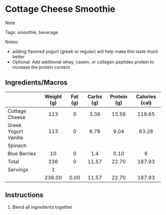 # Cottage Cheese Smoothie


> [!NOTE]
> Tags: smoothie, beverage 
> 
> Notes: 
>   - adding flavored yogurt (greek or regular) will help make this taste much better
>   - Optional: Add additional whey, casein, or collagen peptides protein to increase the protein content 

## Ingredients/Macros

|                      | Weight (g) | Fat (g) | Carbs (g) | Protein (g) | Calories (cal) |
| -------------------- | :--------: | :-----: | :-------: | :---------: | :------------: |
| Cottage Cheese       |    113     |    0    |   3.39    |    13.56    |     118.65     |
| Greek Yogurt Vanilla |    113     |    0    |   6.78    |    9.04     |     63.28      |
| Spinach              |            |         |           |             |                |
| Blue Berries         |     10     |    0    |    1.4    |    0.10     |       6        |
| Total                |    236     |    0    |   11.57   |    22.70    |     187.93     |
| Servings             |     1      |         |           |             |                |
|                      |   236.00   |  0.00   |   11.57   |    22.70    |     187.93     |
## Instructions

1. Blend all ingredients together


